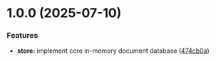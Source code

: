 # 1.0.0 (2025-07-10)


### Features

* **store:** implement core in-memory document database ([474cb0a](https://github.com/asaidimu/go-store/commit/474cb0a5b78b7a57277d5f7856cb101663421d64))
